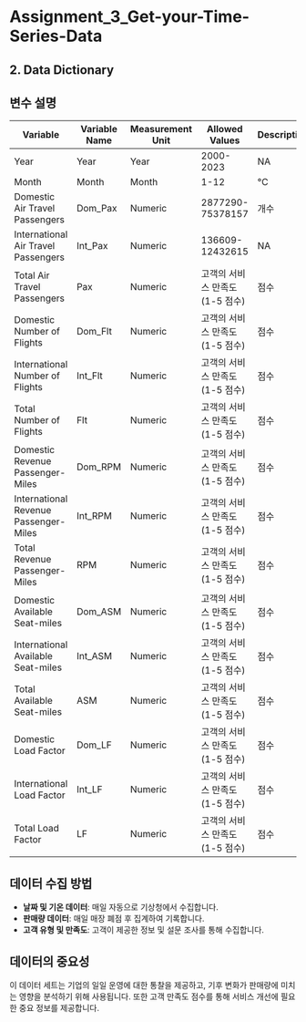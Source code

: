 # Assignment_3_Get-your-Time-Series-Data

## 2. Data Dictionary

## 변수 설명

| Variable                           | Variable Name | Measurement Unit | Allowed Values  | Description |
|------------------------------------|------------|----------------|-------------------------------------------------|------|
| Year           | Year       | Year           | 2000-2023   | NA   | 
| Month           | Month      | Month           | 1-12  | °C   | 
| Domestic Air Travel Passengers  | Dom_Pax    | Numeric | 2877290-75378157   | 개수 |
| International Air Travel Passengers   | Int_Pax| Numeric       | 136609-12432615 | NA   |
| Total Air Travel Passengers    | Pax    | Numeric     | 고객의 서비스 만족도 (1-5 점수)  | 점수 |
| Domestic Number of Flights  | Dom_Flt    | Numeric     | 고객의 서비스 만족도 (1-5 점수)  | 점수 |
| International Number of Flights    | Int_Flt    | Numeric     | 고객의 서비스 만족도 (1-5 점수) | 점수 |
| Total Number of Flights   | Flt    | Numeric     | 고객의 서비스 만족도 (1-5 점수)  | 점수 |
| Domestic Revenue Passenger-Miles | Dom_RPM    | Numeric     | 고객의 서비스 만족도 (1-5 점수) | 점수 |
| International Revenue Passenger-Miles| Int_RPM    | Numeric     | 고객의 서비스 만족도 (1-5 점수) | 점수 |
| Total Revenue Passenger-Miles| RPM    | Numeric     | 고객의 서비스 만족도 (1-5 점수) | 점수 |
| Domestic Available Seat-miles| Dom_ASM    | Numeric     | 고객의 서비스 만족도 (1-5 점수) | 점수 |
| International Available Seat-miles | Int_ASM    | Numeric     | 고객의 서비스 만족도 (1-5 점수) | 점수 |
| Total Available Seat-miles| ASM    | Numeric     | 고객의 서비스 만족도 (1-5 점수) | 점수 |
| Domestic Load Factor | Dom_LF    | Numeric     | 고객의 서비스 만족도 (1-5 점수) | 점수 |
| International Load Factor| Int_LF    | Numeric     | 고객의 서비스 만족도 (1-5 점수) | 점수 |
| Total Load Factor | LF    | Numeric     | 고객의 서비스 만족도 (1-5 점수) | 점수 |

## 데이터 수집 방법

- **날짜 및 기온 데이터**: 매일 자동으로 기상청에서 수집합니다.
- **판매량 데이터**: 매일 매장 폐점 후 집계하여 기록합니다.
- **고객 유형 및 만족도**: 고객이 제공한 정보 및 설문 조사를 통해 수집합니다.

## 데이터의 중요성

이 데이터 세트는 기업의 일일 운영에 대한 통찰을 제공하고, 기후 변화가 판매량에 미치는 영향을 분석하기 위해 사용됩니다. 또한 고객 만족도 점수를 통해 서비스 개선에 필요한 중요 정보를 제공합니다.

